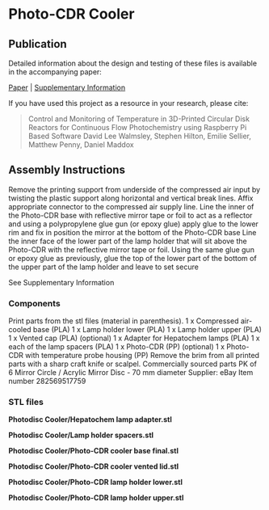 # Photo-CDR Cooler

## Publication

Detailed information about the design and testing of these files is available in the accompanying paper:

[Paper][paper] | [Supplementary Information][si]

If you have used this project as a resource in your research, please cite:

> Control and Monitoring of Temperature in 3D-Printed Circular Disk Reactors for Continuous Flow Photochemistry using Raspberry Pi Based Software
David Lee Walmsley, Stephen Hilton, Emilie Sellier, Matthew Penny, Daniel Maddox

[paper]: TODO
[si]: TODO

## Assembly Instructions

Remove the printing support from underside of the compressed air input by twisting the plastic support along horizontal and vertical break lines. Affix appropriate connector to the compressed air supply line. 
Line the inner of the Photo-CDR base with reflective mirror tape or foil to act as a reflector and using a polypropylene glue gun (or epoxy glue) apply glue to the lower rim and fix in position the mirror at the bottom of the Photo-CDR base
Line the inner face of the lower part of the lamp holder that will sit above the Photo-CDR with the reflective mirror tape or foil. Using the same glue gun or epoxy glue as previously, glue the top of the lower part of the bottom of the upper part of the lamp holder and leave to set secure

See Supplementary Information

### Components 

Print parts from the stl files (material in parenthesis).
1 x Compressed air-cooled base (PLA)
1 x Lamp holder lower (PLA)
1 x Lamp holder upper (PLA)
1 x Vented cap (PLA)
(optional) 1 x Adapter for Hepatochem lamps (PLA)
1 x each of the lamp spacers (PLA)
1 x Photo-CDR (PP)
(optional) 1 x Photo-CDR with temperature probe housing (PP) 
Remove the brim from all printed parts with a sharp craft knife or scalpel.
Commercially sourced parts
PK of 6 Mirror Circle / Acrylic Mirror Disc - 70 mm diameter
Supplier:  eBay 	Item number	282569517759

### STL files

**Photodisc Cooler/Hepatochem lamp adapter.stl**

**Photodisc Cooler/Lamp holder spacers.stl**

**Photodisc Cooler/Photo-CDR cooler base final.stl**

**Photodisc Cooler/Photo-CDR cooler vented lid.stl**

**Photodisc Cooler/Photo-CDR lamp holder lower.stl**

**Photodisc Cooler/Photo-CDR lamp holder upper.stl**
